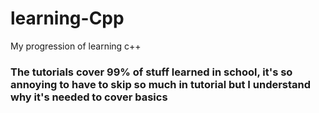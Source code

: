 # learning-Cpp
 My progression of learning c++

### The tutorials cover 99% of stuff learned in school, it's so annoying to have to skip so much in tutorial but I understand why it's needed to cover basics